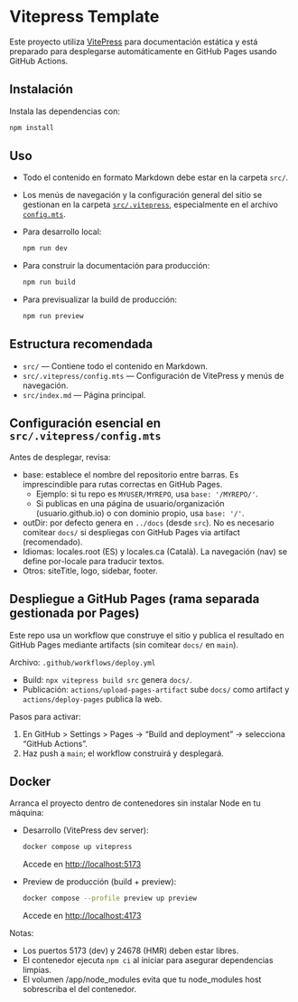 # Vitepress Template

Este proyecto utiliza [VitePress](https://vitepress.dev/) para documentación estática y está preparado para desplegarse automáticamente en GitHub Pages usando GitHub Actions.

## Instalación

Instala las dependencias con:

```bash
npm install
```

## Uso

- Todo el contenido en formato Markdown debe estar en la carpeta `src/`.
- Los menús de navegación y la configuración general del sitio se gestionan en la carpeta [`src/.vitepress`](src/.vitepress/), especialmente en el archivo [`config.mts`](src/.vitepress/config.mts).
- Para desarrollo local:

  ```bash
  npm run dev
  ```

- Para construir la documentación para producción:

  ```bash
  npm run build
  ```

- Para previsualizar la build de producción:

  ```bash
  npm run preview
  ```

## Estructura recomendada

- `src/` — Contiene todo el contenido en Markdown.
- `src/.vitepress/config.mts` — Configuración de VitePress y menús de navegación.
- `src/index.md` — Página principal.

## Configuración esencial en `src/.vitepress/config.mts`

Antes de desplegar, revisa:

- base: establece el nombre del repositorio entre barras. Es imprescindible para rutas correctas en GitHub Pages.
  - Ejemplo: si tu repo es `MYUSER/MYREPO`, usa `base: '/MYREPO/'`.
  - Si publicas en una página de usuario/organización (usuario.github.io) o con dominio propio, usa `base: '/'`.
- outDir: por defecto genera en `../docs` (desde `src`). No es necesario comitear `docs/` si despliegas con GitHub Pages via artifact (recomendado).
- Idiomas: locales.root (ES) y locales.ca (Català). La navegación (nav) se define por-locale para traducir textos.
- Otros: siteTitle, logo, sidebar, footer.

## Despliegue a GitHub Pages (rama separada gestionada por Pages)

Este repo usa un workflow que construye el sitio y publica el resultado en GitHub Pages mediante artifacts (sin comitear `docs/` en `main`).

Archivo: `.github/workflows/deploy.yml`

- Build: `npx vitepress build src` genera `docs/`.
- Publicación: `actions/upload-pages-artifact` sube `docs/` como artifact y `actions/deploy-pages` publica la web.

Pasos para activar:

1. En GitHub > Settings > Pages → “Build and deployment” → selecciona “GitHub Actions”.
2. Haz push a `main`; el workflow construirá y desplegará.

## Docker

Arranca el proyecto dentro de contenedores sin instalar Node en tu máquina:

- Desarrollo (VitePress dev server):

  ```bash
  docker compose up vitepress
  ```

  Accede en <http://localhost:5173>

- Preview de producción (build + preview):

  ```bash
  docker compose --profile preview up preview
  ```

  Accede en <http://localhost:4173>

Notas:

- Los puertos 5173 (dev) y 24678 (HMR) deben estar libres.
- El contenedor ejecuta `npm ci` al iniciar para asegurar dependencias limpias.
- El volumen /app/node_modules evita que tu node_modules host sobrescriba el del contenedor.
